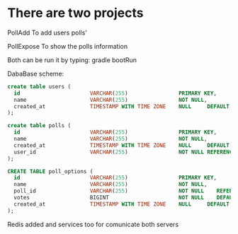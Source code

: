 # There are two projects

PollAdd
To add users polls'

PollExpose
To show the polls information


Both can be run it by typing: gradle bootRun

DabaBase scheme:

```sql
create table users (
  id                      VARCHAR(255)                PRIMARY KEY,
  name                    VARCHAR(255)                NOT NULL,
  created_at              TIMESTAMP WITH TIME ZONE    NULL     DEFAULT now()
);

create table polls (
  id                      VARCHAR(255)                PRIMARY KEY,
  name                    VARCHAR(255)                NOT NULL,
  created_at              TIMESTAMP WITH TIME ZONE    NULL     DEFAULT now(),
  user_id                 VARCHAR(255)                NOT NULL REFERENCES users(id)
);

CREATE TABLE poll_options (
  id                      VARCHAR(255)                PRIMARY KEY,
  name                    VARCHAR(255)                NOT NULL,
  poll_id                 VARCHAR(255)                NOT NULL    REFERENCES polls(id),
  votes                   BIGINT                      NOT NULL    DEFAULT 0,
  created_at              TIMESTAMP WITH TIME ZONE    NULL     DEFAULT now()
);
```

Redis added and services too for comunicate both servers
